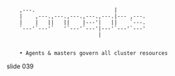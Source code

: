         
        ,---.                         |
        |    ,---.,---.,---.,---.,---.|--- ,---.
        |    |   ||   ||    |---'|   ||    `---.
        `---'`---'`   '`---'`---'|---'`---'`---'
                                 |


        • Agents & masters govern all cluster resources

















































































slide 039
